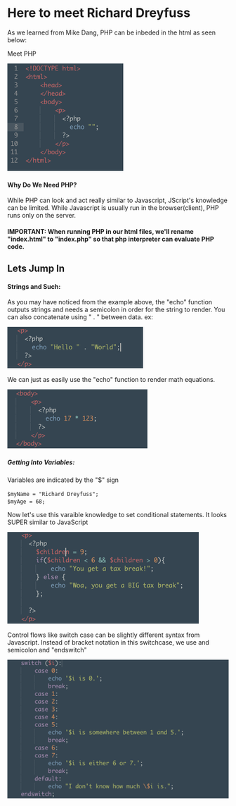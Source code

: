 <h1>Here to meet Richard Dreyfuss</h1>
<p>As we learned from Mike Dang, PHP can be inbeded in the html as seen below:</p>

<p>Meet PHP</p>
<img src="./images/first.png" alt="">

<h4>Why Do We Need PHP?</h4>
<p>While PHP can look and act really similar to Javascript, JScript's knowledge can be limited. While Javascript is usually run in the browser(client), PHP runs only on the server.</p>

<h4>IMPORTANT: When running PHP in our html files, we'll rename "index.html" to "index.php" so that php interpreter can evaluate PHP code.</h4>

<h2> Lets Jump In</h2>
<h4>Strings and Such:</h4>
<p>As you may have noticed from the example above, the "echo" function outputs strings and needs a semicolon in order for the string to render. You can also concatenate using " . " between data. ex: </p>
<img src="./images/two.png" alt="">
<p> We can just as easily use the "echo" function to render math equations. </p>
<img src="./images/three.png" alt="">

<h5>Getting Into Variables:</h5>
<p> Variables are indicated by the "$" sign</p>
<code>$myName = "Richard Dreyfuss";</code>
<br>
<code>$myAge = 68;</code>
<p> Now let's use this varaible knowledge to set conditional statements. It looks SUPER similar to JavaScript</p>
<img src="./images/four.png" alt="">
<p>Control flows like switch case can be slightly different syntax from Javascript. Instead of bracket notation in this switchcase, we use and semicolon and "endswitch"</p>
<img src="./images/five.png" alt="">







